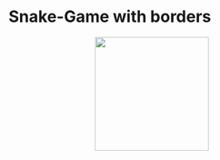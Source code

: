 # Snake-Game with borders
<div id="header" align="center">
  <img src="https://cartoons.co/wp-content/uploads/2022/08/snake-animated-gif.gif" width="200"/>
</div>

